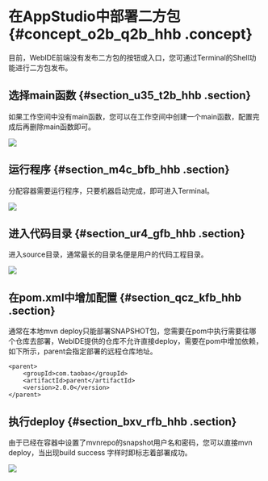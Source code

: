 # 在AppStudio中部署二方包 {#concept_o2b_q2b_hhb .concept}

目前，WebIDE前端没有发布二方包的按钮或入口，您可通过Terminal的Shell功能进行二方包发布。

## 选择main函数 {#section_u35_t2b_hhb .section}

如果工作空间中没有main函数，您可以在工作空间中创建一个main函数，配置完成后再删除main函数即可。

![](http://static-aliyun-doc.oss-cn-hangzhou.aliyuncs.com/assets/img/151808/155417554842198_zh-CN.png)

## 运行程序 {#section_m4c_bfb_hhb .section}

分配容器需要运行程序，只要机器启动完成，即可进入Terminal。

![](http://static-aliyun-doc.oss-cn-hangzhou.aliyuncs.com/assets/img/151808/155417554842199_zh-CN.png)

## 进入代码目录 {#section_ur4_gfb_hhb .section}

进入source目录，通常最长的目录名便是用户的代码工程目录。

![](http://static-aliyun-doc.oss-cn-hangzhou.aliyuncs.com/assets/img/151808/155417554942200_zh-CN.png)

## 在pom.xml中增加配置 {#section_qcz_kfb_hhb .section}

通常在本地mvn deploy只能部署SNAPSHOT包，您需要在pom中执行需要往哪个仓库去部署，WebIDE提供的仓库不允许直接deploy，需要在pom中增加依赖，如下所示，parent会指定部署的远程仓库地址。

```
<parent>
    <groupId>com.taobao</groupId>
    <artifactId>parent</artifactId>
    <version>2.0.0</version>
</parent>
```

## 执行deploy {#section_bxv_rfb_hhb .section}

由于已经在容器中设置了mvnrepo的snapshot用户名和密码，您可以直接mvn deploy，当出现build success 字样时即标志着部署成功。

![](http://static-aliyun-doc.oss-cn-hangzhou.aliyuncs.com/assets/img/151808/155417554942202_zh-CN.png)

